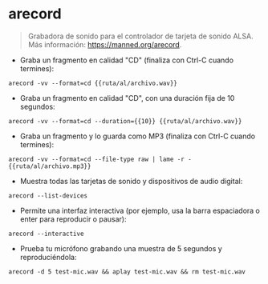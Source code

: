 # arecord

> Grabadora de sonido para el controlador de tarjeta de sonido ALSA.
> Más información: <https://manned.org/arecord>.

- Graba un fragmento en calidad "CD" (finaliza con Ctrl-C cuando termines):

`arecord -vv --format=cd {{ruta/al/archivo.wav}}`

- Graba un fragmento en calidad "CD", con una duración fija de 10 segundos:

`arecord -vv --format=cd --duration={{10}} {{ruta/al/archivo.wav}}`

- Graba un fragmento y lo guarda como MP3 (finaliza con Ctrl-C cuando termines):

`arecord -vv --format=cd --file-type raw | lame -r - {{ruta/al/archivo.mp3}}`

- Muestra todas las tarjetas de sonido y dispositivos de audio digital:

`arecord --list-devices`

- Permite una interfaz interactiva (por ejemplo, usa la barra espaciadora o enter para reproducir o pausar):

`arecord --interactive`

- Prueba tu micrófono grabando una muestra de 5 segundos y reproduciéndola:

`arecord -d 5 test-mic.wav && aplay test-mic.wav && rm test-mic.wav`
